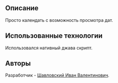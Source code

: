 ## Описание

Просто календать с возможность просмотра дат.

## Использованные технологии 

Использовался нативный джава скрипт.


## Авторы

Разработчик - [Шавловский Иван Валентинович](https://vk.com/shavlovsky98).

